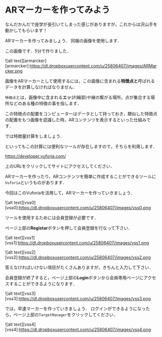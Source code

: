# ARマーカーを作ってみよう

なんだかんだで座学が長引いてしまった感じがありますが，これからは沢山手を動かしてもらいます！

ARマーカーを作ってみましょう．
同梱の画像を使用します．

この画像です．5分で作りました．

![alt text][armarcker]
[armarcker]:https://dl.dropboxusercontent.com/u/25806407/images/ARMarcker.png


画像をARマーカーとして使用するには，この画像に含まれる**特徴点と**呼ばれるデータを計算しなければなりません．

`特徴点`とは，画像中に含まれる**エッジ**(輪郭)や線の繋がる場所，点が集合する場所などのある種の特徴の事を指します．

この特徴点の配置をコンピューターはデータとして持っておき，類似した特徴点の配置をもつ画像を認識した時，ARコンテンツを表示するといった仕組みです．

では特徴量計算をしましょう．

といってもこの計算には便利なツールが存在しますので，そちらを利用します．

https://developer.vuforia.com/

上のURLをクリックしてサイトにアクセスしてください．

ARマーカーを作ったり，ARコンテンツを簡単に作成することができるツールに``Vuforia``というものがあります．

今回はこのVuforiaを活用して，ARマーカーを作っていきましょう．

![alt text][vss0]
[vss0]:https://dl.dropboxusercontent.com/u/25806407/images/vss0.png

ツールを使用するためには会員登録が必要です．

ページ上部の**Registar**ボタンを押して会員登録を行なって下さい．

![alt text][vss1]
[vss1]:https://dl.dropboxusercontent.com/u/25806407/images/vss1.png

![alt text][vss2]
[vss2]:https://dl.dropboxusercontent.com/u/25806407/images/vss2.png

答えなければいけない項目がたくさんありますが，きちんと入力して下さい．

会員登録が終了すると，ページ上部の**Login**ボタンから会員専用ページにアクセスすることができるようになります．

![alt text][vss3]
[vss3]:https://dl.dropboxusercontent.com/u/25806407/images/vss3.png

では，早速マーカーを作っていきましょう．
ログインができるようになったら，ページ上部の`TargetManager`をクリックしてください．

![alt text][vss4]
[vss4]:https://dl.dropboxusercontent.com/u/25806407/images/vss4.png

